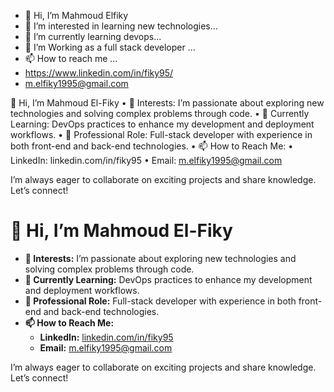 - 👋 Hi, I’m Mahmoud Elfiky
- 👀 I’m interested in learning new technologies...
- 🌱 I’m currently learning devops...
- 💞️ I’m Working as a full stack developer ...
- 📫 How to reach me ...
- https://www.linkedin.com/in/fiky95/
- m.elfiky1995@gmail.com
<!---
elfiky1995/elfiky1995 is a ✨ special ✨ repository because its `README.md` (this file) appears on your GitHub profile.
You can click the Preview link to take a look at your changes.
--->

👋 Hi, I’m Mahmoud El-Fiky
	•	👀 Interests: I’m passionate about exploring new technologies and solving complex problems through code.
	•	🌱 Currently Learning: DevOps practices to enhance my development and deployment workflows.
	•	💼 Professional Role: Full-stack developer with experience in both front-end and back-end technologies.
	•	📫 How to Reach Me:
	•	LinkedIn: linkedin.com/in/fiky95
	•	Email: m.elfiky1995@gmail.com

I’m always eager to collaborate on exciting projects and share knowledge. Let’s connect!

# 👋 Hi, I’m Mahmoud El-Fiky

- **👀 Interests:** I’m passionate about exploring new technologies and solving complex problems through code.  
- **🌱 Currently Learning:** DevOps practices to enhance my development and deployment workflows.  
- **💼 Professional Role:** Full-stack developer with experience in both front-end and back-end technologies.  
- **📫 How to Reach Me:**  
  - **LinkedIn:** [linkedin.com/in/fiky95](https://www.linkedin.com/in/fiky95/)  
  - **Email:** m.elfiky1995@gmail.com  

I’m always eager to collaborate on exciting projects and share knowledge. Let’s connect!
